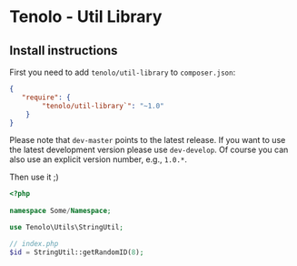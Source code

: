 Tenolo - Util Library
=======================

Install instructions
--------------------------------

First you need to add `tenolo/util-library` to `composer.json`:

``` json
{
   "require": {
        "tenolo/util-library`": "~1.0"
    }
}
```

Please note that `dev-master` points to the latest release. If you want to use the latest development version please use `dev-develop`. Of course you can also use an explicit version number, e.g., `1.0.*`.

Then use it ;)

``` php
<?php
 
namespace Some/Namespace;

use Tenolo\Utils\StringUtil;

// index.php
$id = StringUtil::getRandomID(8);
```
